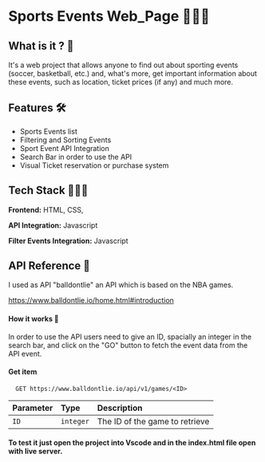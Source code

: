 # Sports Events Web_Page 👨🏽‍💻

## What is it ? 🤔

It's a web project that allows anyone to find out about sporting events (soccer, basketball, etc.) and, what's more, get important information about these events, such as location, ticket prices (if any) and much more.


## Features 🛠

- Sports Events list
- Filtering and Sorting Events 
- Sport Event API Integration
- Search Bar in order to use the API 
- Visual Ticket reservation or purchase system


## Tech Stack 🏋🏽‍♂️

**Frontend:** HTML, CSS,

**API Integration:** Javascript

**Filter Events Integration:** Javascript



## API Reference 🚦

I used as API "balldontlie" an API which is based on the NBA games.

https://www.balldontlie.io/home.html#introduction

#### How it works 🤔

In order to use the API users need to give an ID, spacially an integer in the search bar, and click on the "GO" button to fetch the event data from the API event. 

#### Get item

```http
  GET https://www.balldontlie.io/api/v1/games/<ID>
```

| Parameter | Type     | Description                       |
| :-------- | :------- | :-------------------------------- |
| `ID`      | `integer` | The ID of the game to retrieve |

#### To test it just open the project into Vscode and in the index.html file open with live server.



